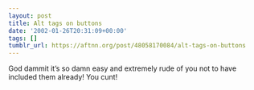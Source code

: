 ```yaml
---
layout: post
title: Alt tags on buttons
date: '2002-01-26T20:31:09+00:00'
tags: []
tumblr_url: https://aftnn.org/post/48058170084/alt-tags-on-buttons
---
```

<p>God dammit it&rsquo;s so damn easy and extremely rude of you not to have included them already! You cunt!</p>
